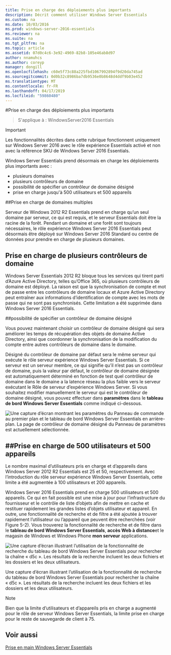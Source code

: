 ```yaml
---
title: Prise en charge des déploiements plus importants
description: Décrit comment utiliser Windows Server Essentials
ms.custom: na
ms.date: 10/03/2016
ms.prod: windows-server-2016-essentials
ms.reviewer: na
ms.suite: na
ms.tgt_pltfrm: na
ms.topic: article
ms.assetid: 07d0c4c6-3e92-4969-82b8-105e46ab8d97
author: nnamuhcs
ms.author: coreyp
manager: dongill
ms.openlocfilehash: c60e5f73c88a225fbd1067992894f9d20da745ad
ms.sourcegitcommit: 0d0b32c8986ba7db9536e0b8648d4ddf9b03e452
ms.translationtype: MT
ms.contentlocale: fr-FR
ms.lasthandoff: 04/17/2019
ms.locfileid: "59860480"
---
```

#<a name="support-for-larger-deployments"></a>Prise en charge des déploiements plus importants

>S'applique à : WindowsServer2016 Essentials

> [!IMPORTANT]  
> Les fonctionnalités décrites dans cette rubrique fonctionnent uniquement sur Windows Server 2016 avec le rôle expérience Essentials activé et non avec la référence SKU de Windows Server 2016 Essentials.


Windows Server Essentials prend désormais en charge les déploiements plus importants avec :

- plusieurs domaines
- plusieurs contrôleurs de domaine
- possibilité de spécifier un contrôleur de domaine désigné
- prise en charge jusqu'à 500 utilisateurs et 500 appareils

##<a name="support-for-multiple-domains"></a>Prise en charge de domaines multiples

Serveur de Windows 2012 R2 Essentials prend en charge qu’un seul domaine par serveur, ce qui est requis, et le serveur Essentials doit être la racine de la forêt. Pendant un domaine et une forêt sont toujours nécessaires, le rôle expérience Windows Server 2016 Essentials peut désormais être déployé sur Windows Server 2016 Standard ou centre de données pour prendre en charge de plusieurs domaines.

## <a name="support-for-multiple-domain-controllers"></a>Prise en charge de plusieurs contrôleurs de domaine

 Windows Server Essentials 2012 R2 bloque tous les services qui tirent parti d’Azure Active Directory, telles qu’Office 365, où plusieurs contrôleurs de domaine est déployé. La raison est que la synchronisation de compte et mot de passe entre les contrôleurs de domaine locaux et Azure Active Directory peut entraîner aux informations d’identification de compte avec les mots de passe qui ne sont pas synchronisés. Cette limitation a été supprimée dans Windows Server 2016 Essentials.

##<a name="ability-to-specify-a-designated-domain-controller"></a>possibilité de spécifier un contrôleur de domaine désigné

Vous pouvez maintenant choisir un contrôleur de domaine désigné qui sera améliorer les temps de récupération des objets de domaine Active Directory, ainsi que coordonner la synchronisation de la modification du compte entre autres contrôleurs de domaine dans le domaine.

Désigné du contrôleur de domaine par défaut sera le même serveur qui exécute le rôle serveur expérience Windows Server Essentials. Si ce serveur est un serveur membre, ce qui signifie qu’il n’est pas un contrôleur de domaine, puis la valeur par défaut, le contrôleur de domaine désignée est automatiquement déterminé en fonction de test quel contrôleur de domaine dans le domaine a la latence réseau la plus faible vers le serveur exécutant le Rôle de serveur d’expérience Windows Server. Si vous souhaitez modifier manuellement le serveur qui est le contrôleur de domaine désigné, vous pouvez effectuer dans **paramètres** dans le **tableau de bord Windows Server Essentials** comme indiqué ci-dessous.

![Une capture d’écran montrant les paramètres du Panneau de commande au premier plan et le tableau de bord Windows Server Essentials en arrière-plan. La page de contrôleur de domaine désigné du Panneau de paramètres est actuellement sélectionnée.](media/larger-deployments-1.PNG)

##<a name="support-for-500-users-and-500-devices"></a>Prise en charge de 500 utilisateurs et 500 appareils
-------------------------------------

Le nombre maximal d’utilisateurs pris en charge et d’appareils dans Windows Server 2012 R2 Essentials est 25 et 50, respectivement. Avec l’introduction du rôle serveur expérience Windows Server Essentials, cette limite a été augmentée à 100 utilisateurs et 200 appareils.

Windows Server 2016 Essentials prend en charge 500 utilisateurs et 500 appareils. Ce qui en fait possible est une mise à jour pour l’infrastructure du fournisseur et le contrôle de liste d’objets afin de mettre en cache et restituer rapidement les grandes listes d’objets utilisateur et appareil. En outre, une fonctionnalité de recherche et de filtre a été ajoutée à trouver rapidement l’utilisateur ou l’appareil que peuvent être recherchées (voir Figure 5-2). Vous trouverez la fonctionnalité de recherche et de filtre dans le **tableau de bord Windows Server Essentials**, **accès Web à distance**et le magasin de Windows et Windows Phone **mon serveur** applications.

![Une capture d’écran illustrant l’utilisation de la fonctionnalité de recherche du tableau de bord Windows Server Essentials pour rechercher la chaîne « d5c ». Les résultats de la recherche incluent les deux fichiers et les dossiers et les deux utilisateurs.](media/larger-deployments-2.PNG)

Une capture d’écran illustrant l’utilisation de la fonctionnalité de recherche du tableau de bord Windows Server Essentials pour rechercher la chaîne « d5c ». Les résultats de la recherche incluent les deux fichiers et les dossiers et les deux utilisateurs.

> [!NOTE]  
> Bien que la limite d’utilisateurs et d’appareils pris en charge a augmenté pour le rôle de serveur Windows Server Essentials, la limite prise en charge pour le reste de sauvegarde de client à 75.

<a name="see-also"></a>Voir aussi
--------
[Prise en main Windows Server Essentials](get-started.md)